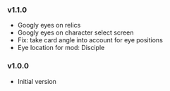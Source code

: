 ### v1.1.0
* Googly eyes on relics
* Googly eyes on character select screen
* Fix: take card angle into account for eye positions
* Eye location for mod: Disciple

### v1.0.0
* Initial version
